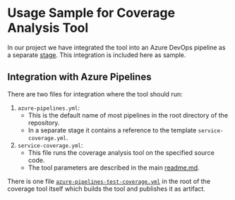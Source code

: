 # Usage Sample for Coverage Analysis Tool

In our project we have integrated the tool into an Azure DevOps pipeline as a separate [stage](https://docs.microsoft.com/en-us/azure/devops/pipelines/process/stages?view=azure-devops&tabs=yaml).
This integration is included here as sample.

## Integration with Azure Pipelines

There are two files for integration where the tool should run:

1) `azure-pipelines.yml`:
    * This is the default name of most pipelines in the root directory of the repository. 
    * In a separate stage it contains a reference to the template `service-coverage.yml`.
2) `service-coverage.yml`:
    * This file runs the coverage analysis tool on the specified source code.
    * The tool parameters are described in the main [readme.md](../readme.md).

There is one file [`azure-pipelines-test-coverage.yml`](../azure-pipelines-test-coverage.yml) in the root of the coverage tool itself which builds the tool and publishes it as artifact.
